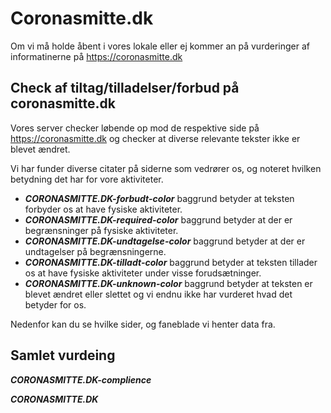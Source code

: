 # Coronasmitte.dk

Om vi må holde åbent i vores lokale eller ej kommer an på vurderinger af informatinerne på https://coronasmitte.dk

## Check af tiltag/tilladelser/forbud på coronasmitte.dk

Vores server checker løbende op mod de respektive side på https://coronasmitte.dk  og checker at diverse relevante tekster ikke er blevet ændret.

Vi har funder diverse citater på siderne som vedrører os, og noteret hvilken betydning det har for vore aktiviteter.

 * *****CORONASMITTE.DK-forbudt-color*****    baggrund betyder at teksten forbyder os at have fysiske aktiviteter.
 * *****CORONASMITTE.DK-required-color*****   baggrund betyder at der er begrænsninger på fysiske aktiviteter.
 * *****CORONASMITTE.DK-undtagelse-color***** baggrund betyder at der er undtagelser på begrænsningerne.
 * *****CORONASMITTE.DK-tilladt-color*****    baggrund betyder at teksten tillader os at have fysiske aktiviteter under visse forudsætninger.
 * *****CORONASMITTE.DK-unknown-color*****    baggrund betyder at teksten er blevet ændret eller slettet og vi endnu ikke har vurderet hvad det betyder for os.

Nedenfor kan du se hvilke sider, og faneblade vi henter data fra.
 
## Samlet vurdeing
*****CORONASMITTE.DK-complience*****

*****CORONASMITTE.DK*****
